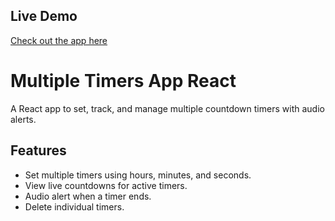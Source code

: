 ## Live Demo
[Check out the app here](https://ritankjaikar.github.io/multiple-timer-app-react/)

# Multiple Timers App React

A React app to set, track, and manage multiple countdown timers with audio alerts.

## Features
- Set multiple timers using hours, minutes, and seconds.
- View live countdowns for active timers.
- Audio alert when a timer ends.
- Delete individual timers.